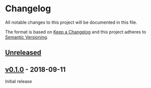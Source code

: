 # Changelog
All notable changes to this project will be documented in this file.

The format is based on [Keep a Changelog](http://keepachangelog.com/en/1.0.0/)
and this project adheres to [Semantic Versioning](http://semver.org/spec/v2.0.0.html).


## [Unreleased]

## [v0.1.0] - 2018-09-11

Initial release


[Unreleased]: https://github.com/vita-rust/vitallocator/compare/v0.1.0...HEAD
[v0.1.0]: https://github.com/vita-rust/vitallocator/compare/886b278...v0.1.0
